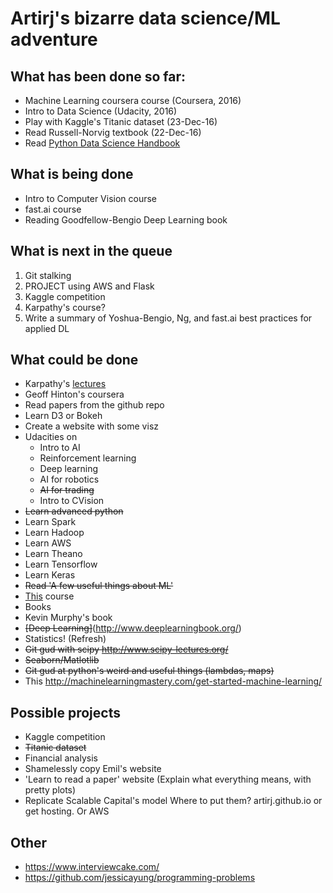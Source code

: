 # Artirj's bizarre data science/ML adventure
## What has been done so far:
* Machine Learning coursera course (Coursera, 2016)
* Intro to Data Science (Udacity, 2016)
* Play with Kaggle's Titanic dataset (23-Dec-16)
* Read Russell-Norvig textbook (22-Dec-16)
* Read [Python Data Science Handbook](https://github.com/jakevdp/PythonDataScienceHandbook) 

## What is being done

* Intro to Computer Vision course
* fast.ai course
* Reading Goodfellow-Bengio Deep Learning book

## What is next in the queue
1. Git stalking
2. PROJECT using AWS and Flask
3. Kaggle competition
4. Karpathy's course? 
5. Write a summary of Yoshua-Bengio, Ng, and fast.ai best practices for applied DL

## What could be done
* Karpathy's [lectures](http://cs231n.github.io/)
* Geoff Hinton's coursera
* Read papers from the github repo
* Learn D3 or Bokeh
* Create a website with some visz
* Udacities on
  * Intro to AI
  * Reinforcement learning
  * Deep learning
  * AI for robotics
  * ~~AI for trading~~
  * Intro to CVision
* ~~Learn advanced python~~
* Learn Spark
* Learn Hadoop
* Learn AWS
* Learn Theano
* Learn Tensorflow
* Learn Keras
* ~~Read 'A few useful things about ML'~~
* [This](http://cs109.github.io/2015/index.html) course
* Books
 * Kevin Murphy's book
 * ~~[Deep Learning]~~(http://www.deeplearningbook.org/)
* Statistics! (Refresh)
* ~~Git gud with scipy http://www.scipy-lectures.org/~~
* ~~Seaborn/Matlotlib~~
* ~~Git gud at python's weird and useful things (lambdas, maps)~~
* This http://machinelearningmastery.com/get-started-machine-learning/

## Possible projects
* Kaggle competition
 * ~~Titanic dataset~~
* Financial analysis
* Shamelessly copy Emil's website
* 'Learn to read a paper' website (Explain what everything means, with pretty plots)
* Replicate Scalable Capital's model
Where to put them? artirj.github.io or get hosting. Or AWS

## Other
* https://www.interviewcake.com/
* https://github.com/jessicayung/programming-problems
